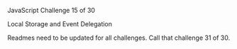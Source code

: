 JavaScript Challenge 15 of 30

Local Storage and Event Delegation

Readmes need to be updated for all challenges. Call that challenge 31 of 30.
